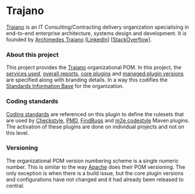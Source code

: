 Trajano
=======

[Trajano][] is an IT Consulting/Contracting delivery organization specialising
in end-to-end enterprise architecture, systems design and development.  It is
founded by [Archimedes Trajano][1] [[LinkedIn][LinkedIn]]
[[StackOverflow][StackOverflow]].

### About this project

This project provides the [Trajano][] organizational POM.  In this project, the [services used][2], [overall reports][4], [core plugins][3] and [managed plugin versions][5] are specified along with branding details.  In a way this codifies the [Standards Information Base][2] for the organization.

### Coding standards

[Coding standards][6] are referenced on this plugin to define the rulesets that
are used by [Checkstyle][], [PMD][PMD], [FindBugs][FindBugs] and
[m2e codestyle][m2e] Maven plugins.  The activation of these plugins are done
on individual projects and not on this level.

### Versioning

The organizational POM version numbering scheme is a single numeric number. This
is similar to the way [Apache][] does their POM versioning.  The only exception
is when there is a build issue, but the core plugin versions and configurations
have not changed and it had already been released to central.


[Trajano]: https://trajano.net/
[Apache]: http://apache.org/
[LinkedIn]: http://ca.linkedin.com/in/trajano
[StackOverflow]: http://stackoverflow.com/users/242042/archimedes-trajano
[1]: http://www.trajano.net/archimedes-trajano-resume/
[2]: ./sib.html
[3]: ./plugins.html
[4]: ./project-reports.html
[5]: ./plugin-management.html
[6]: http://site.trajano.net/coding-standards
[PMD]: http://maven.apache.org/plugins/maven-pmd-plugin/
[Checkstyle]: https://maven.apache.org/plugins/maven-checkstyle-plugin/
[FindBugs]: https://gleclaire.github.io/findbugs-maven-plugin/
[m2e]: http://site.trajano.net/m2e-codestyle-maven-plugin/
